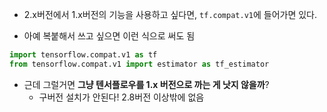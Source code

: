 - 2.x버전에서 1.x버전의 기능을 사용하고 싶다면, `tf.compat.v1`에 들어가면 있다.

- 아예 복붙해서 쓰고 싶으면 이런 식으로 써도 됨
```python
import tensorflow.compat.v1 as tf
from tensorflow.compat.v1 import estimator as tf_estimator
```

- 근데 그럴거면 **그냥 텐서플로우를 1.x 버전으로 까는 게 낫지 않을까**?
	- 구버전 설치가 안된다! 2.8버전 이상밖에 없음